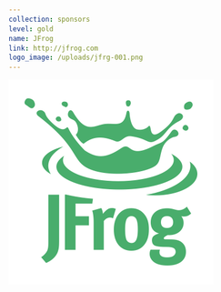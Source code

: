 ```yaml
---
collection: sponsors
level: gold
name: JFrog
link: http://jfrog.com
logo_image: /uploads/jfrg-001.png
---
```



![](/uploads/versions/jfrg-001---x----360-360x---.png)